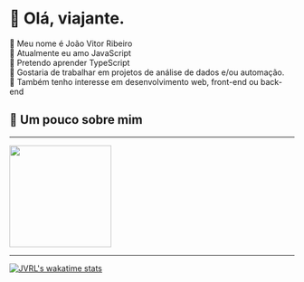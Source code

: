 # 👋 Olá, viajante.

<p>
    🔸 Meu nome é João Vitor Ribeiro<br>
    🔸 Atualmente eu amo JavaScript<br>
    🔸 Pretendo aprender TypeScript<br>
    🔸 Gostaria de trabalhar em projetos de análise de dados e/ou automação.<br>
    🔸 Também tenho interesse em desenvolvimento web, front-end ou back-end<br>
</p>

## 📌 Um pouco sobre mim
---
<div>
	<img height="180em" src="https://github-readme-stats.vercel.app/api/top-langs/?username=JVRL18&layout=compact&langs_count=7&theme=github_dark&count_private=true&title_color=FF6188&icon_color=fff&text_color=9f9f9f&bg_color=222222"/>
</div>

---

[![JVRL's wakatime stats](https://github-readme-stats.vercel.app/api/wakatime?username=JVRL18&layout=compact&langs_count=6)](https://github.com/JVRL18?tab=repositories)
